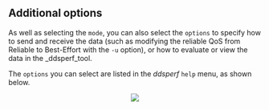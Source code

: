## Additional options

As well as selecting the `mode`, you can also select the `options` to specify how to send and receive the data (such as modifying the reliable QoS from Reliable to Best-Effort with the `-u` option), or how to evaluate or view the data in the _ddsperf_tool.

The `options` you can select are listed in the _ddsperf_ `help` menu, as shown below.

<div align=center> <img src="figs/4.6-1.png"></div>